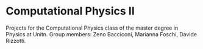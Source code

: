 # Computational Physics II
Projects for the Computational Physics class of the master degree in Physics at Unitn.
Group members: Zeno Bacciconi, Marianna Foschi, Davide Rizzotti.